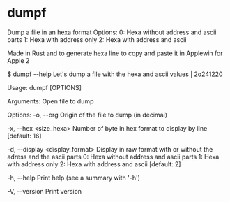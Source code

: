 # dumpf
Dump a file in an hexa format
Options:
  0: Hexa without address and ascii parts
  1: Hexa with address only
  2: Hexa with address and ascii

Made in Rust and to generate hexa line to copy and paste it in Applewin for Apple 2

$ dumpf --help
Let's dump a file with the hexa and ascii values | 2o241220

Usage: dumpf [OPTIONS] <file>

Arguments:
  <file>
          Open file to dump

Options:
  -o, --org <origin>
          Origin of the file to dump (in decimal)

  -x, --hex <size_hexa>
          Number of byte in hex format to display by line
          [default: 16]

  -d, --display <display_format>
          Display in raw format with or without the adress and the ascii parts
                          0: Hexa without address and ascii parts
                          1: Hexa with address only
                          2: Hexa with address and ascii
          [default: 2]

  -h, --help
          Print help (see a summary with '-h')

  -V, --version
          Print version
